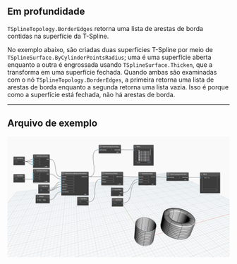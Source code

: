 ## Em profundidade
`TSplineTopology.BorderEdges` retorna uma lista de arestas de borda contidas na superfície da T-Spline.

No exemplo abaixo, são criadas duas superfícies T-Spline por meio de `TSplineSurface.ByCylinderPointsRadius`; uma é uma superfície aberta enquanto a outra é engrossada usando `TSplineSurface.Thicken`, que a transforma em uma superfície fechada. Quando ambas são examinadas com o nó `TSplineTopology.BorderEdges`, a primeira retorna uma lista de arestas de borda enquanto a segunda retorna uma lista vazia. Isso é porque como a superfície está fechada, não há arestas de borda.
___
## Arquivo de exemplo

![TSplineTopology.BorderEdges](./Autodesk.DesignScript.Geometry.TSpline.TSplineTopology.BorderEdges_img.jpg)
